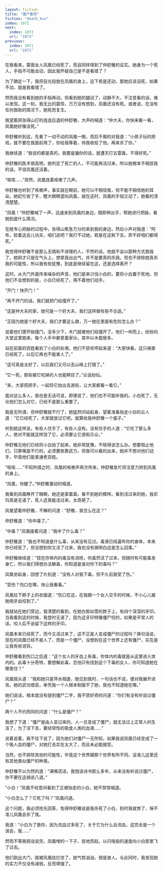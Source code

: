 ```yaml
---
layout: fiction
title: "僵尸重现"
fiction: "death_bus"
index: 1072
next:
  index: 1073
  url: "1073"
previous:
  index: 1071
  url: "1071"
---
```

在我看来，蒙面女人凤凰已经死了，而且同样得到了仲舒雅的证实。她身为一个死人，手指不可能会动，因此我怀疑自己是不是看错了？

为了确定一下，我将目光投放在凤凰的身上，这下若是还动，那她应该没死，如果不动，就是我看错了。

然而我没有看到她的手指再动，但看到她的腿动了，动静不大，不注意看的话，难以发现。这一刻，我无比的震惊，万万没有想到，凤凰还没有死。或者说，在没有任何救助的情况下，她死而复生。

我望着把张得山打的连连后退的仲舒雅，大声的喊道：“仲大夫，你快来看一看，凤凰她好像没死。”

仲舒雅听到这，先看了一动不动的凤凰一眼，而后不屑的对我道：“小孩子玩的把戏，就不要在我面前用了，你给我等着，待我收拾了他，再来杀了你。”

我继续道：“我说的都是真的，我要是骗你的话，就遭天打五雷轰，不得好死。”

仲舒雅的医术很高明，她判定了死亡的人，不可能再活过来，所以她根本不相信我的话，不信凤凰还活着。

“咳咳……”突然，凤凰连着咳嗽了几声。

仲舒雅也听到了咳嗽声，事实就在眼前，她可以不相信我，但不能不相信她的耳朵。她赶忙收了手，瞪大眼睛望向凤凰，就在这时，凤凰的手指又动了，她看的清清楚楚。

“凤凰！”仲舒雅喊了一声，迅速来到凤凰的身边，随即伸出手，帮她进行把脉，看她到底什么情况。

在她专心把脉的过程中，张得山焦急万分的来到我的身边，然后小声对我道：“阿布，趁着这会儿功夫，咱们逃吧？我打不过她，若是在这耗下去，弄不好咱们都得死。”

我觉得仲舒雅不是那么无情和不讲理的人，不然的话，他就不会以那种方式救我了。她刚才只是在气头上，想拿我出出气，并不是要真的杀我。但也不排除她真杀我的可能性，所以我有些犹豫，到底是继续留在这，还是选择离开？

这时，从大门外面传来噪杂的声音，他们是来讨伐小白的，要将小白置于死地。但他们不会想到的是，小白已经死了，用不着他们动手。

“开门！快开门！”

“再不开门的话，我们就把门给撞开了。”

“这是仲大夫的家，她可是一个好大夫，我们这样做有些不合适。”

“正因为她是个好大夫，我们才要这么做，万一她在里面有危险怎么办？”

说着他们便开始撞门，没多少下，木门就被他们给撞开了。他们一哄而上，纷纷向大堂这里跑来，每个人手中都拿着家伙，其中以木棍居多。

站在前面的百姓看到了小白的处境，他们不禁欢呼起来道：“大家快看，这只祸害已经死了，以后它再也不能害人了。”

“这可真是太好了，以后我们又可以去山峰上打猎了。”

“它一死，那些被它吃掉的人也能瞑目了。”众说纷纭。

“来，大家搭把手，一起将它抬出去游街，让大家都看一看它。”

面对这么多人，我也是无话可说，即便说了，他们也不可能听我的。小白死了，无论他们怎么对它，已经不是那么重要了。

我是无所谓，但仲舒雅就不行了，她猛然间站起身，望着准备抬走小白的众人道：“它已经死了，大家就放过它吧，就算给我仲舒雅一个面子。”

听到她这样说，有些人住手了，有些人没有。没有住手的人道：“它吃了那么多人，绝对不能就这样饶了它，必须要让它游街示众。”

仲舒雅见他们已经将小白抬了起来，她非常犹豫，不晓得该怎么办。想要阻止他们，只靠嘴是不行的，必须要依靠武力，但我可以看的出来，她并不想对他们动手，毕竟他们是普通老百姓。

“咳咳……”不知所措之时，凤凰的咳嗽声再次传来，仲舒雅急忙将注意力转到凤凰的身上。

“凤凰，你醒了。”仲舒雅激动的喊道。

我看到凤凰睁开了眼睛，她还是蒙着面，看不到她的模样。看到活过来的她，我尼玛真是无语了，死人还真能活过来，太奇葩了。

凤凰望着仲舒雅，不解的问道：“舒雅，我怎么在这？”

仲舒雅道：“你中毒了。”

“中毒？”凤凰接着问道：“我中了什么毒？”

仲舒雅道：“我也不知道是什么毒，从来没有见过。毒液已经遍布你的身体，本来你已经死了，但没想到你又活了过来，我也没有搞明白这是怎么回事。”

仲舒雅继续道：“现在你体内的毒没有消除，你虽然活了过来，但随时有可能毒发身亡，所以我们得想办法解毒，你知道是谁对你下的毒吗？”

凤凰坐起身，回想了片刻道：“没有人对我下毒，但不久前我受了伤。”

“受伤？伤口在哪，快让我看看。”

凤凰拉下脖子上的衣服道：“伤口在这，在我跟一个女人交手的时候，不小心儿被她用牙齿咬到了。”

我就站在她们旁边，我清楚的看到，在她白皙如雪的脖子上，有四个深深的牙印。当我看到这的时候，我登时无语了，因为这牙印特像僵尸咬的，如果是平常人的话，咬人后不该留下这样的牙印。

凤凰本来已经死了，而今又活过来了，这不正是人变成僵尸的过程吗？换句话说，现在的凤凰已经不是人了，而是一个僵尸，没想到在这个世界上还有僵尸，实在是让我有些讶异。

仲舒雅看到伤口之后道：“这个女人的牙齿上有毒，你体内的毒就是从这里进入体内的。此毒十分奇特，要想解此毒，恐怕只有找到这个下毒的女人，你可知道她在哪里住？”

凤凰摇头道：“我和她只是萍水相逢，她见到我时，一句话也不说，便对我展开进攻。她的武功很高，单凭我一个人根本制服不了她，我也不知道她在哪。”

她们说话，根本就没有提到僵尸二字，我不禁好奇的问道：“你们有没有听说过僵尸？”

两个人不约而同的问道：“什么是僵尸？”

我想了下道：“僵尸是由人变过来的，人一旦变成了僵尸，就无法过上正常人的生活了，为了活下去，要经常性的吸食人类的血液……”

说着说着，我不往下说了，因为她们对僵尸一无所知，如果我说凤凰已经变成了一个吸人血的僵尸，对她打击实在太大了，而且未必能接受。

当然，也不排除其他的可能性，毕竟这个世界跟那个世界有所不同，没准儿这里还有其他类似僵尸的种类。

仲舒雅不以为然的道：“满嘴谎话，我饱读诗书那么多年，从来没有听说过僵尸，你不要在这胡说八道。”

“小白！”凤凰不经意间看到了正被抬走的小白，她不禁惊喊道。

“小白怎么了？它死了吗？”凤凰问道。

这个问题，我必须抢先回答，免得仲舒雅说是我杀死了小白，到时我就惨了，保不准儿凤凰会杀了我。

我道：“小白为了救你，因为流血过多死了，关于它为什么会流血，这完全是一个误会，我……”

然而不等我把话说完，凤凰噌的一下子，拔地而起，以闪电般的速度向小白那里飞了过去。

他们刚出大门，就被凤凰给拦住了，她气势汹汹，很是骇人。与此同时，我发现她的实力不仅没有减弱，反而增强了。